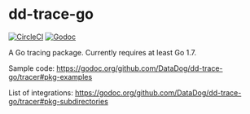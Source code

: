 # dd-trace-go

[![CircleCI](https://circleci.com/gh/DataDog/dd-trace-go/tree/master.svg?style=svg)](https://circleci.com/gh/DataDog/dd-trace-go/tree/master)
[![Godoc](http://img.shields.io/badge/godoc-reference-blue.svg?style=flat)](https://godoc.org/github.com/DataDog/dd-trace-go/tracer)

A Go tracing package. Currently requires at least Go 1.7.

Sample code: https://godoc.org/github.com/DataDog/dd-trace-go/tracer#pkg-examples

List of integrations: https://godoc.org/github.com/DataDog/dd-trace-go/tracer#pkg-subdirectories
